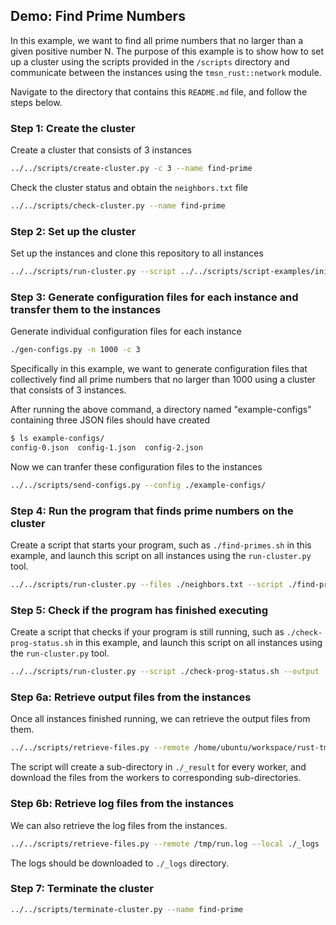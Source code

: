 
## Demo: Find Prime Numbers

In this example, we want to find all prime numbers that no larger than a given positive number N.
The purpose of this example is to show how to set up a cluster using the scripts provided in
the `/scripts` directory and communicate between the instances using the `tmsn_rust::network`
module.

Navigate to the directory that contains this `README.md` file, and follow the steps below.

### Step 1: Create the cluster

Create a cluster that consists of 3 instances
```bash
../../scripts/create-cluster.py -c 3 --name find-prime
```

Check the cluster status and obtain the `neighbors.txt` file
```bash
../../scripts/check-cluster.py --name find-prime
```

### Step 2: Set up the cluster

Set up the instances and clone this repository to all instances
```bash
../../scripts/run-cluster.py --script ../../scripts/script-examples/init-worker.sh
```

### Step 3: Generate configuration files for each instance and transfer them to the instances

Generate individual configuration files for each instance
```bash
./gen-configs.py -n 1000 -c 3
```
Specifically in this example, we want to generate configuration files that collectively
find all prime numbers that no larger than 1000 using a cluster that consists of 3 instances.

After running the above command, a directory named "example-configs" containing three JSON files
should have created
```bash
$ ls example-configs/
config-0.json  config-1.json  config-2.json
```

Now we can tranfer these configuration files to the instances
```bash
../../scripts/send-configs.py --config ./example-configs/
```

### Step 4: Run the program that finds prime numbers on the cluster

Create a script that starts your program, such as `./find-primes.sh` in this example,
and launch this script on all instances using the `run-cluster.py` tool.
```bash
../../scripts/run-cluster.py --files ./neighbors.txt --script ./find-primes.sh
```

### Step 5: Check if the program has finished executing

Create a script that checks if your program is still running, such as `./check-prog-status.sh`
in this example, and launch this script on all instances using the `run-cluster.py` tool.
```bash
../../scripts/run-cluster.py --script ./check-prog-status.sh --output
```

### Step 6a: Retrieve output files from the instances

Once all instances finished running, we can retrieve the output files from them.

```bash
../../scripts/retrieve-files.py --remote /home/ubuntu/workspace/rust-tmsn/primes.txt --local ./_result/
```

The script will create a sub-directory in `./_result` for every worker, and download the files from the workers
to corresponding sub-directories.


### Step 6b: Retrieve log files from the instances

We can also retrieve the log files from the instances.

```bash
../../scripts/retrieve-files.py --remote /tmp/run.log --local ./_logs
```

The logs should be downloaded to `./_logs` directory.


### Step 7: Terminate the cluster

```bash
../../scripts/terminate-cluster.py --name find-prime
```

